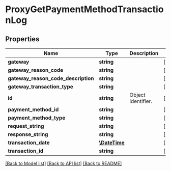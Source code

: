 # ProxyGetPaymentMethodTransactionLog

## Properties
Name | Type | Description | Notes
------------ | ------------- | ------------- | -------------
**gateway** | **string** |  | [optional] 
**gateway_reason_code** | **string** |  | [optional] 
**gateway_reason_code_description** | **string** |  | [optional] 
**gateway_transaction_type** | **string** |  | [optional] 
**id** | **string** | Object identifier. | [optional] 
**payment_method_id** | **string** |  | [optional] 
**payment_method_type** | **string** |  | [optional] 
**request_string** | **string** |  | [optional] 
**response_string** | **string** |  | [optional] 
**transaction_date** | [**\DateTime**](\DateTime.md) |  | [optional] 
**transaction_id** | **string** |  | [optional] 

[[Back to Model list]](../README.md#documentation-for-models) [[Back to API list]](../README.md#documentation-for-api-endpoints) [[Back to README]](../README.md)


